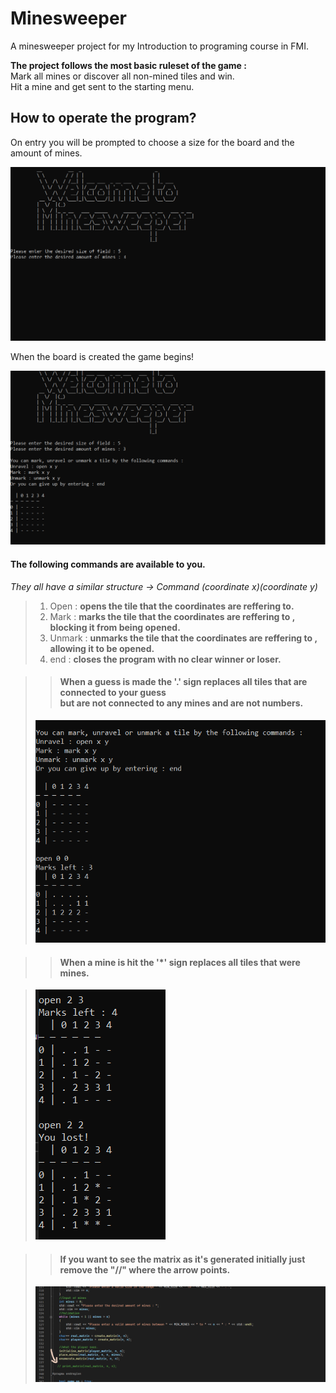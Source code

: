 # Minesweeper

<p>A minesweeper project for my Introduction to programing course in FMI.</p>
<p>
<strong>The project follows the most basic ruleset of the game :</strong> </br>
Mark all mines or discover all non-mined tiles and win. </br>
Hit a mine and get sent to the starting menu.
</p>

## How to operate the program? 

On entry you will be prompted to choose a size for the board and the amount of mines.

![starting_screen](https://github.com/GeorgiGeorgiev2004/Minesweeper/blob/main/Images/starting_screen.png)

When the board is created the game begins!

![board_created](https://github.com/GeorgiGeorgiev2004/Minesweeper/blob/main/Images/board_created.png)

#### The following commands are available to you.

*They all have a similar structure -> Command (coordinate x)(coordinate y)*

><ol>
>	<li> Open : <strong>opens the tile that the coordinates are reffering to.</strong> </li>
>	<li> Mark : <strong>marks the tile that the coordinates are reffering to , blocking it from being opened.</strong> </li>
>	<li> Unmark : <strong>unmarks the tile that the coordinates are reffering to , allowing it to be opened.</strong> </li>
>	<li> end : <strong>closes the program with no clear winner or loser.</strong> </li>
</ol>

>>#### When a guess is made the '.' sign replaces all tiles that are connected to your guess </br>but are not connected to any mines and are not numbers.
>![discover_field](https://github.com/GeorgiGeorgiev2004/Minesweeper/blob/main/Images/first_guess.png)

>>#### When a mine is hit the '*' sign replaces all tiles that were mines.

>![mine_hit](https://github.com/GeorgiGeorgiev2004/Minesweeper/blob/main/Images/hit_mine.png)

>>#### If you want to see the matrix as it's generated initially just remove the "//" where the arrow points.
>![cheat_off](https://github.com/GeorgiGeorgiev2004/Minesweeper/blob/main/Images/cheat_off.png)
